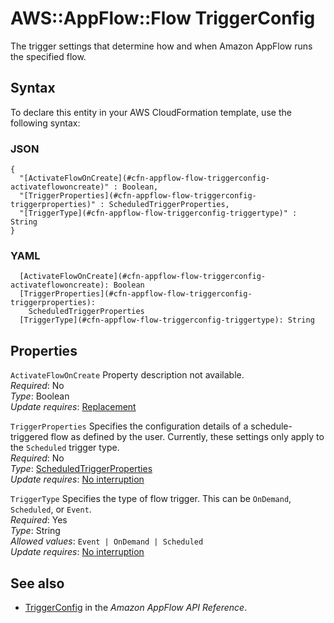 # AWS::AppFlow::Flow TriggerConfig<a name="aws-properties-appflow-flow-triggerconfig"></a>

 The trigger settings that determine how and when Amazon AppFlow runs the specified flow\. 

## Syntax<a name="aws-properties-appflow-flow-triggerconfig-syntax"></a>

To declare this entity in your AWS CloudFormation template, use the following syntax:

### JSON<a name="aws-properties-appflow-flow-triggerconfig-syntax.json"></a>

```
{
  "[ActivateFlowOnCreate](#cfn-appflow-flow-triggerconfig-activateflowoncreate)" : Boolean,
  "[TriggerProperties](#cfn-appflow-flow-triggerconfig-triggerproperties)" : ScheduledTriggerProperties,
  "[TriggerType](#cfn-appflow-flow-triggerconfig-triggertype)" : String
}
```

### YAML<a name="aws-properties-appflow-flow-triggerconfig-syntax.yaml"></a>

```
  [ActivateFlowOnCreate](#cfn-appflow-flow-triggerconfig-activateflowoncreate): Boolean
  [TriggerProperties](#cfn-appflow-flow-triggerconfig-triggerproperties): 
    ScheduledTriggerProperties
  [TriggerType](#cfn-appflow-flow-triggerconfig-triggertype): String
```

## Properties<a name="aws-properties-appflow-flow-triggerconfig-properties"></a>

`ActivateFlowOnCreate`  <a name="cfn-appflow-flow-triggerconfig-activateflowoncreate"></a>
Property description not available\.  
*Required*: No  
*Type*: Boolean  
*Update requires*: [Replacement](https://docs.aws.amazon.com/AWSCloudFormation/latest/UserGuide/using-cfn-updating-stacks-update-behaviors.html#update-replacement)

`TriggerProperties`  <a name="cfn-appflow-flow-triggerconfig-triggerproperties"></a>
 Specifies the configuration details of a schedule\-triggered flow as defined by the user\. Currently, these settings only apply to the `Scheduled` trigger type\.   
*Required*: No  
*Type*: [ScheduledTriggerProperties](aws-properties-appflow-flow-scheduledtriggerproperties.md)  
*Update requires*: [No interruption](https://docs.aws.amazon.com/AWSCloudFormation/latest/UserGuide/using-cfn-updating-stacks-update-behaviors.html#update-no-interrupt)

`TriggerType`  <a name="cfn-appflow-flow-triggerconfig-triggertype"></a>
 Specifies the type of flow trigger\. This can be `OnDemand`, `Scheduled`, or `Event`\.   
*Required*: Yes  
*Type*: String  
*Allowed values*: `Event | OnDemand | Scheduled`  
*Update requires*: [No interruption](https://docs.aws.amazon.com/AWSCloudFormation/latest/UserGuide/using-cfn-updating-stacks-update-behaviors.html#update-no-interrupt)

## See also<a name="aws-properties-appflow-flow-triggerconfig--seealso"></a>
+ [TriggerConfig](https://docs.aws.amazon.com/appflow/1.0/APIReference/API_TriggerConfig.html) in the *Amazon AppFlow API Reference*\.

